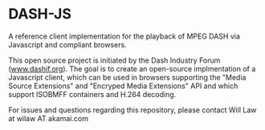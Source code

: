 DASH-JS
=======

A reference client implementation for the playback of MPEG DASH via Javascript and compliant browsers. 

This open source project is initiated by the Dash Industry Forum (www.dashif.org). The goal is to create an open-source implmentation of a Javascript client, which can be used in browsers supporting the  "Media Source Extensions" and "Encryped Media Extensions" API and which support ISOBMFF containers and H.264 decoding. 

For issues and questions regarding this repository, please contact Will Law at wilaw AT akamai.com